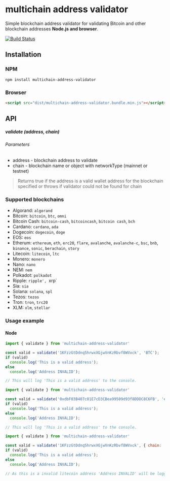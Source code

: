 # multichain address validator
Simple blockchain address validator for validating Bitcoin and other blockchain addresses **Node.js and browser**.

[![Build Status](https://travis-ci.org/christsim/multicchain-address-validator.svg?branch=master)](https://travis-ci.org/christsim/multichain-address-validator)

## Installation

### NPM
```
npm install multichain-address-validator
```

### Browser
```html
<script src="dist/multichain-address-validator.bundle.min.js"></script>
```

## API

##### validate (address, chain)

###### Parameters
* address - blockchain address to validate
* chain - blockchain name or object with networkType (mainnet or testnet)

> Returns true if the address is a valid wallet address for the blockchain specified or throws if validator could not be found for chain

### Supported blockchains

* Algorand: `algorand`
* Bitcoin: `bitcoin`, `btc`, `omni`
* Bitcoin Cash: `bitcoin-cash`, `bitcoincash`, `bitcoin cash`, `bch`
* Cardano: `cardano`, `ada`
* Dogecoin: `dogecoin`, `doge`
* EOS: `eos`
* Etherum: `ethereum`, `eth`, `erc20`, `flare`, `avalanche`, `avalanche-c`, `bsc`, `bnb`, `binance`, `sonic`, `berachain`, `story`
* Litecoin: `litecoin`, `ltc`
* Monero: `monero`
* Nano: `nano`
* NEM: `nem`
* Polkadot: `polkadot`
* Ripple: `ripple', `xrp`
* Sia: `sia`
* Solana: `solana`, `spl`
* Tezos: `tezos`
* Tron: `tron`, `trc20`
* XLM: `xlm`, `stellar`

### Usage example

#### Node
```javascript
import { validate } from 'multichain-address-validator'

const valid = validate('1KFzzGtDdnq5hrwxXGjwVnKzRbvf8WVxck', 'BTC');
if (valid)
  console.log('This is a valid address');
else
  console.log('Address INVALID');

// This will log 'This is a valid address' to the console.
```

```javascript
import { validate } from 'multichain-address-validator'

const valid = validate('0xdbF03B407c01E7cD3CBea99509d93f8DDDC8C6FB', 'ethereum');
if (valid)
  console.log('This is a valid address');
else
  console.log('Address INVALID');

// This will log 'This is a valid address' to the console.
```

```javascript
import { validate } from 'multichain-address-validator'

const valid = validate('1KFzzGtDdnq5hrwxXGjwVnKzRbvf8WVxck', { chain: 'litecoin', networkType: 'testnet' });
if (valid)
  console.log('This is a valid address');
else
  console.log('Address INVALID');

// As this is a invalid litecoin address 'Address INVALID' will be logged to console.
```

